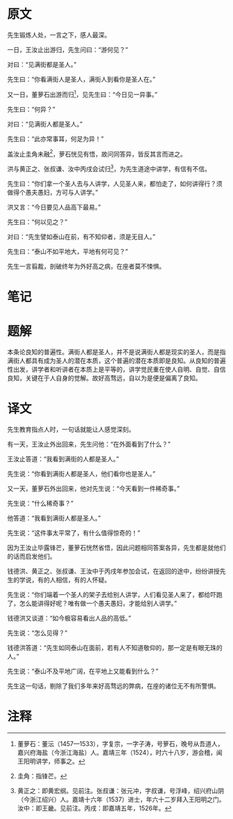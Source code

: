 # 原文
先生锻炼人处，一言之下，感人最深。

一日，王汝止出游归，先生问曰：“游何见？”

对曰：“见满街都是圣人。”

先生曰：“你看满街人是圣人，满街人到看你是圣人在。”

又一日，董萝石出游而归[^1]，见先生曰：“今日见一异事。”

先生曰：“何异？”

对曰：“见满街人都是圣人。”

先生曰：“此亦常事耳，何足为异！”

盖汝止圭角未融[^2]，萝石恍见有悟，故问同答异，皆反其言而进之。

洪与黄正之、张叔谦、汝中丙戌会试归[^3]，为先生道途中讲学，有信有不信。

先生曰：“你们拿一个圣人去与人讲学，人见圣人来，都怕走了，如何讲得行？须做得个愚夫愚妇，方可与人讲学。”

洪又言：“今日要见人品高下最易。”

先生曰：“何以见之？”

对曰：“先生譬如泰山在前，有不知仰者，须是无目人。”

先生曰：“泰山不如平地大，平地有何可见？”

先生一言翦裁，剖破终年为外好高之病，在座者莫不悚惧。
# 笔记

# 题解
本条论良知的普遍性。满街人都是圣人，并不是说满街人都是现实的圣人，而是指满街人都具有成为圣人的潜在本质，这个普遍的潜在本质即是良知。从良知的普遍性出发，讲学者和听讲者在本质上是平等的，讲学觉民重在使人自明、自觉、自信良知，关键在于人自身的觉解。故好高骛远，自以为是便是偏离了良知。
# 译文
先生教育指点人时，一句话就能让人感觉深刻。

有一天，王汝止外出回来，先生问他：“在外面看到了什么？”

王汝止答道：“我看到满街的人都是圣人。”

先生说：“你看到满街人都是圣人，他们看你也是圣人。”

又一天，董萝石外出回来，他对先生说：“今天看到一件稀奇事。”

先生说：“什么稀奇事？”

他答道：“我看到满街人都是圣人。”

先生说：“这件事太平常了，有什么值得惊奇的！”

因为王汝止毕露锋芒，董萝石恍然省悟，因此问题相同答案各异，先生都是就他们的话而启发他们。

钱德洪、黄正之、张叔谦、王汝中于丙戌年参加会试，在返回的途中，纷纷讲授先生的学说，有的人相信，有的人怀疑。

先生说：“你们端着一个圣人的架子去给别人讲学，人们看见圣人来了，都给吓跑了，怎么能讲得好呢？唯有做一个愚夫愚妇，才能给别人讲学。”

钱德洪又谈道：“如今极容易看出人品的高低。”

先生说：“怎么见得？”

钱德洪答道：“先生如同泰山在面前，若有人不知道敬仰的，那一定是有眼无珠的人。”

先生说：“泰山不及平地广阔，在平地上又能看到什么？”

先生这一句话，剔除了我们多年来好高骛远的弊病，在座的诸位无不有所警惧。
# 注释

[^1]: 董萝石：董沄（1457—1533），字复宗，一字子涛，号萝石，晚号从吾道人，嘉兴府海盐（今浙江海盐）人。嘉靖三年（1524），时六十八岁，游会稽，闻王阳明讲学，师事之。
[^2]: 圭角：指锋芒。
[^3]: 黄正之：即黄宏纲。见前注。张叔谦：张元冲，字叔谦，号浮峰，绍兴府山阴（今浙江绍兴）人。嘉靖十六年（1537）进士，年六十二岁拜入王阳明之门。汝中：即王畿。见前注。丙戌：即嘉靖五年，1526年。